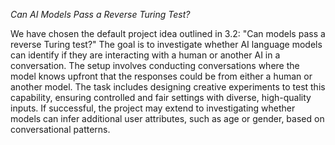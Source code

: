 *Can AI Models Pass a Reverse Turing Test?*

 We have chosen the default project idea outlined in 3.2: "Can models pass a reverse Turing test?" The goal is to investigate whether AI language models can identify if they are interacting with a human or another AI in a conversation. The setup involves conducting conversations where the model knows upfront that the responses could be from either a human or another model. The task includes designing creative experiments to test this capability, ensuring controlled and fair settings with diverse, high-quality inputs. If successful, the project may extend to investigating whether models can infer additional user attributes, such as age or gender, based on conversational patterns.
